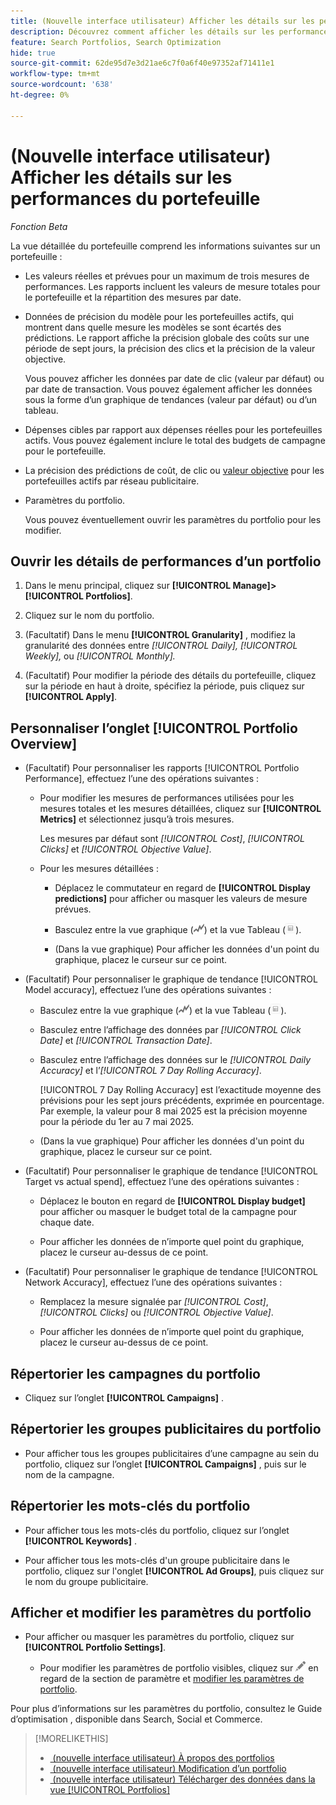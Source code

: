 ```yaml
---
title: (Nouvelle interface utilisateur) Afficher les détails sur les performances du portefeuille
description: Découvrez comment afficher les détails sur les performances du portfolio, y compris les mesures réelles et prévues au niveau du portfolio et pour chaque campagne affectée.
feature: Search Portfolios, Search Optimization
hide: true
source-git-commit: 62de95d7e3d21ae6c7f0a6f40e97352af71411e1
workflow-type: tm+mt
source-wordcount: '638'
ht-degree: 0%

---
```


# (Nouvelle interface utilisateur) Afficher les détails sur les performances du portefeuille

*Fonction Beta*

<!-- Verify all, including why (if) the first report is for active and optimized portfolios(?), and why the other reports are for active portfolios, not optimized ones -->

La vue détaillée du portefeuille comprend les informations suivantes sur un portefeuille :

* Les valeurs réelles et prévues pour un maximum de trois mesures de performances. Les rapports incluent les valeurs de mesure totales pour le portefeuille et la répartition des mesures par date.<!-- Not for active portfolios only?  -->

* Données de précision du modèle pour les portefeuilles actifs, qui montrent dans quelle mesure les modèles se sont écartés des prédictions. Le rapport affiche la précision globale des coûts sur une période de sept jours, la précision des clics et la précision de la valeur objective.

  Vous pouvez afficher les données par date de clic (valeur par défaut) ou par date de transaction.   Vous pouvez également afficher les données sous la forme d’un graphique de tendances (valeur par défaut) ou d’un tableau.

* Dépenses cibles par rapport aux dépenses réelles pour les portefeuilles actifs. Vous pouvez également inclure le total des budgets de campagne pour le portefeuille.

* La précision des prédictions de coût, de clic ou [valeur objective](/help/search-social-commerce/glossary.md#o-p) pour les portefeuilles actifs par réseau publicitaire.<!-- Verify -->

* Paramètres du portfolio.

  Vous pouvez éventuellement ouvrir les paramètres du portfolio pour les modifier.

## Ouvrir les détails de performances d’un portfolio

1. Dans le menu principal, cliquez sur **[!UICONTROL Manage]>[!UICONTROL Portfolios]**.

1. Cliquez sur le nom du portfolio.

1. (Facultatif) Dans le menu **[!UICONTROL Granularity]** , modifiez la granularité des données entre *[!UICONTROL Daily],* *[!UICONTROL Weekly],* ou *[!UICONTROL Monthly].*

1. (Facultatif) Pour modifier la période des détails du portefeuille, cliquez sur la période en haut à droite, spécifiez la période, puis cliquez sur **[!UICONTROL Apply]**.

## Personnaliser l’onglet [!UICONTROL Portfolio Overview]

* (Facultatif) Pour personnaliser les rapports [!UICONTROL Portfolio Performance], effectuez l’une des opérations suivantes :

   * Pour modifier les mesures de performances utilisées pour les mesures totales et les mesures détaillées, cliquez sur **[!UICONTROL Metrics]** et sélectionnez jusqu’à trois mesures.

     Les mesures par défaut sont *[!UICONTROL Cost]*, *[!UICONTROL Clicks]* et *[!UICONTROL Objective Value]*.<!-- What else is available: the advertiser's revenue metrics? Anything else from the ad networks? -->

   * Pour les mesures détaillées :

      * Déplacez le commutateur en regard de **[!UICONTROL Display predictions]** pour afficher ou masquer les valeurs de mesure prévues.

      * Basculez entre la vue graphique (![Vue graphique](/help/search-social-commerce/assets/chart-view.png "Vue graphique")) et la vue Tableau (![Vue Tableau](/help/search-social-commerce/assets/table-view.png "Vue Tableau")).

      * (Dans la vue graphique) Pour afficher les données d&#39;un point du graphique, placez le curseur sur ce point.

* (Facultatif) Pour personnaliser le graphique de tendance [!UICONTROL Model accuracy], effectuez l’une des opérations suivantes :

   * Basculez entre la vue graphique (![Vue graphique](/help/search-social-commerce/assets/chart-view.png "Vue graphique")) et la vue Tableau (![Vue Tableau](/help/search-social-commerce/assets/table-view.png "Vue Tableau")).

   * Basculez entre l’affichage des données par *[!UICONTROL Click Date]* et *[!UICONTROL Transaction Date]*.

   * Basculez entre l’affichage des données sur le *[!UICONTROL Daily Accuracy]* et l’*[!UICONTROL 7 Day Rolling Accuracy]*.

     [!UICONTROL 7 Day Rolling Accuracy] est l’exactitude moyenne des prévisions pour les sept jours précédents, exprimée en pourcentage. Par exemple, la valeur pour 8 mai 2025 est la précision moyenne pour la période du 1er au 7 mai 2025.

   * (Dans la vue graphique) Pour afficher les données d&#39;un point du graphique, placez le curseur sur ce point.

* (Facultatif) Pour personnaliser le graphique de tendance [!UICONTROL Target vs actual spend], effectuez l’une des opérations suivantes :

   * Déplacez le bouton en regard de **[!UICONTROL Display budget]** pour afficher ou masquer le budget total de la campagne pour chaque date.

   * Pour afficher les données de n’importe quel point du graphique, placez le curseur au-dessus de ce point.

* (Facultatif) Pour personnaliser le graphique de tendance [!UICONTROL Network Accuracy], effectuez l’une des opérations suivantes :

   * Remplacez la mesure signalée par *[!UICONTROL Cost]*, *[!UICONTROL Clicks]* ou *[!UICONTROL Objective Value]*.

   * Pour afficher les données de n’importe quel point du graphique, placez le curseur au-dessus de ce point.

## Répertorier les campagnes du portfolio

* Cliquez sur l’onglet **[!UICONTROL Campaigns]** .

## Répertorier les groupes publicitaires du portfolio

* Pour afficher tous les groupes publicitaires d’une campagne au sein du portfolio, cliquez sur l’onglet **[!UICONTROL Campaigns]** , puis sur le nom de la campagne.

## Répertorier les mots-clés du portfolio

* Pour afficher tous les mots-clés du portfolio, cliquez sur l’onglet **[!UICONTROL Keywords]** .

* Pour afficher tous les mots-clés d&#39;un groupe publicitaire dans le portfolio, cliquez sur l&#39;onglet **[!UICONTROL Ad Groups]**, puis cliquez sur le nom du groupe publicitaire.

## Afficher et modifier les paramètres du portfolio

* Pour afficher ou masquer les paramètres du portfolio, cliquez sur **[!UICONTROL Portfolio Settings]**.

   * Pour modifier les paramètres de portfolio visibles, cliquez sur ![Modifier](/help/search-social-commerce/assets/edit.png "Modifier") en regard de la section de paramètre et [modifier les paramètres de portfolio](portfolio-edit.md).

Pour plus d’informations sur les paramètres du portfolio, consultez le Guide d’optimisation , disponible dans Search, Social et Commerce.

>[!MORELIKETHIS]
>
>* [&#x200B; (nouvelle interface utilisateur) À propos des portfolios](portfolio-about.md)
>* [&#x200B; (nouvelle interface utilisateur) Modification d’un portfolio](portfolio-edit.md)
>* [&#x200B; (nouvelle interface utilisateur) Télécharger des données dans la vue [!UICONTROL Portfolios]](portfolio-view-report.md)

